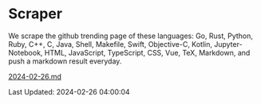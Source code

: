 # Scraper

We scrape the github trending page of these languages: Go, Rust, Python, Ruby, C++, C, Java, Shell, Makefile, Swift, Objective-C, Kotlin, Jupyter-Notebook, HTML, JavaScript, TypeScript, CSS, Vue, TeX, Markdown, and push a markdown result everyday.

[2024-02-26.md](https://github.com/yangwenmai/github-trending-backup/blob/master/2024-02-26.md)

Last Updated: 2024-02-26 04:00:04